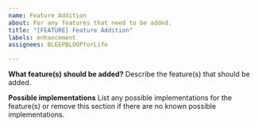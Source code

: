 ```yaml
---
name: Feature Addition
about: For any features that need to be added.
title: "[FEATURE] Feature Addition"
labels: enhancement
assignees: BLEEPBLOOPforLife

---
```


**What feature(s) should be added?**
Describe the feature(s) that should be added.

**Possible implementations**
List any possible implementations for the feature(s) or remove this section if there are no known possible implementations.
